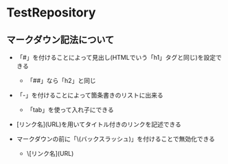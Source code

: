 # TestRepository
## マークダウン記法について
- 「#」を付けることによって見出し(HTMLでいう「h1」タグと同じ)を設定できる
    - 「##」なら「h2」と同じ

- 「-」を付けることによって箇条書きのリストに出来る
    - 「tab」を使って入れ子にできる

- \[リンク名](URL)を用いてタイトル付きのリンクを記述できる

- マークダウンの前に「\\(バックスラッシュ)」を付けることで無効化できる
    - \\\[リンク名](URL)

